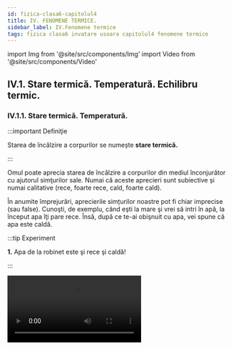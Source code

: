 ```yaml
---
id: fizica-clasa6-capitolul4
title: IV. FENOMENE TERMICE.
sidebar_label: IV.Fenomene termice
tags: fizica clasa6 invatare usoara capitolul4 fenomene termice
---
```



import Img from '@site/src/components/Img'
import Video from '@site/src/components/Video'


## IV.1. Stare termică. Temperatură. Echilibru termic.



### IV.1.1. Stare termică. Temperatură.


:::important Definiţie

Starea de încălzire a corpurilor se numește **stare termică.**

:::
 

Omul poate aprecia starea de încălzire a corpurilor din mediul înconjurător cu ajutorul simţurilor sale. Numai că aceste aprecieri sunt subiective și numai calitative (rece, foarte rece, cald, foarte cald).

În anumite împrejurări, aprecierile simțurilor noastre pot fi chiar imprecise (sau false). Cunoşti, de exemplu, când eşti la mare şi vrei să intri în apă, la început apa îţi pare rece. Însă, după ce te-ai obişnuit cu apa, vei spune că apa este caldă.



:::tip Experiment

**1.** Apa de la robinet este şi rece şi caldă!

:::


<Video src="https://www.youtube.com/embed/TdK1rEJM0C0" />


<br></br>

**Materiale necesare:** trei farfurii adânci (caserole ), apă foarte rece (apă cu câteva cuburi de gheaţă), apă rece de la robinet şi apă caldă (de la robinetul de apă caldă sau încălzită ).


:::warning Atenție

Atenție când lucrezi cu apă caldă să nu te arzi!


:::


**Descrierea experimentului:** 

- Pune în prima farfurie apa foarte rece, în a doua apa rece de la robinet şi în cea de-a treia apa caldă , în cantități egale.

- Introdu mâna stângă în apa foarte rece şi pe cea dreaptă în apa caldă, timp de câteva minute.

- Scoate în același timp ambele mâini și pune-le în vasul cu apă rece de la robinet.

- Observă cum apreciază cele două mâini  starea de încălzire a apei de la robinetul de apă rece.  




:::note Observaţie

Mâna care a stat în apa cu gheață va aprecia apa de la robinet ca fiind caldă, iar cea care a stat în apă caldă va simţi apa de la robinet foarte rece.

:::



**Concluzia experimentului:**
Simțurile noastre, în anumite situații, ne pot da informații eronate ( greșite) despre stare termică a unui corp. 


Pentru a măsura în mod obiectiv cât de cald sau cât de rece este un corp s-a introdus o mărime fizică numită temperatură.



:::important Definiţie
 
**Temperatura** este o mărime fizică de stare, care descrie starea termică a unui corp la un anumit moment de timp. 
 
:::

:::note Observaţie

În 1848, fizicianul britanic **William Thomson (lord Kelvin)** a propus o scară de temperatură care să nu depindă de nicio substanță, numită **scară absolută**, care a fost aleasă ca unitate de măsură în Sistemul Internațional. Scara Kelvin nu are temperaturi negative. 

:::

:::important

[ T ]<sub>SI</sub> = K (Kelvin)

Instrumentul de măsură pentru temperatură se numește termometru.
 
:::


:::note Observaţie

#### Diferite tipuri de termometre:



**- Termometru de laborator cu mercur**

<Img src="fizica/clasa6/capitolul4/4_1_1_Poza1_TermometruDeLaborator.jpg" />



**- Termometru medical(cu mercur)**

<Img src="fizica/clasa6/capitolul4/4_1_1_Poza2_TermometruMedical.jpg" />

**- Termometru medical digital (cu componentă electrică sensibilă la căldură)**

<Img src="fizica/clasa6/capitolul4/4_1_1_Poza3_TermometruMedicalDigital.jpg" />


**- Termometru de exterior**

<Img src="fizica/clasa6/capitolul4/4_1_1_Poza4_TermometruExterior.jpg" />


**- Termometru de cameră (cu alcool colorat)**

<Img src="fizica/clasa6/capitolul4/4_1_1_Poza5_TermometruDeCamera.jpg" />

**- Termometru cu cristale lichide (acestea îşi schimbă culoarea când sunt încălzite). Se lipesc de piele**.

<Img src="fizica/clasa6/capitolul4/4_1_1_Poza6_TermometruCuCristaleLichide.jpg" />

:::



:::important

În 1742, fizicianul suedez **Anders Celsius** a propus o scară de temperatură pentru termometrul cu mercur, numită **scara Celsius** care are două repere :
- Temperatura de topire a gheții de 0°C, la presiune normală.
- Temperatura de fierbere a apei de 100°C, la presiune normală.

Relația dintre scara Kelvin și scara Celsius:

<Img src="fizica/clasa6/capitolul4/4_1_1_Poza7_FormulaKelvin_Celsius.jpg" /> 
 
:::


:::note Observaţie

_La temperatura de zero absolut (0 Kelvin= - 273°C), mișcarea termică încetează._

Folosim simbolul **_T_** pentru temperatura exprimată în Kelvin, pentru scara Celsius folosim simbolul **_t_** și pentru cea exprimată în grade Fahrenheit o notăm cu **_t<sub>F</sub>_**.


Scara Fahrenheit a fost propusă în 1724 de către fizicianul **Daniel Gabriel Fahrenheit**. Fahrenheit este o scară de temperatură utilizată în cadrul sistemului anglo-saxon de unități de măsură. Gradul Fahrenheit, notat cu °F, este unitatea de măsură a temperaturii (tF). 

Relația de transformare între scara Celsius t(°C) și Fahrenheit  tF (°F):


<Img src="fizica/clasa6/capitolul4/4_1_1_Poza8_FormulaGradeFahrenheit.jpg" />



:::



:::caution Problemă model

**1.** Transformă o temperatură de 40°C în Kelvin și grade Fahrenheit.

<Img src="fizica/clasa6/capitolul4/4_1_1_Poza9_ProblemaModel1.jpg" />

:::




:::caution Problemă model

**2.** Transformă o temperatură de 560 K în grade Celsius .

T = 560 – 273,15 = 286,85 °C

:::


:::caution Problemă model

**3.** Calculează variația ( diferența de ) temperatură din tabelul cu temperaturi minime și maxime pe o săptămână :

<Img src="fizica/clasa6/capitolul4/4_1_1_Poza12_Tabel_ProblemaModel3.jpg" />

:::

Δt<sub>Luni</sub> = t<sub>max</sub> – t<sub>min</sub> = -1-(-5 )  = -1+5 = 4 °C

Δt<sub>Marți</sub> = t<sub>max</sub> – t<sub>min</sub> = 4-(-2 )  = 4+2 = 6 °C

Δt<sub>Miercuri</sub> = t<sub>max</sub> – t<sub>min</sub> = -2-(-10 )  = -2+10 = 8°C

Δt<sub>Joi</sub> = t<sub>max</sub> – t<sub>min</sub> = 2-(-3 )  = 2+3 = 5 °C

Δt<sub>Vineri</sub> = t<sub>max</sub> – t<sub>min</sub> = 0-( -1) = 1 °C

Δt<sub>Sâmbătă</sub> = t<sub>max</sub> – t<sub>min</sub> = 5-2 = 3 °C

Δt<sub>Duminică</sub> = t<sub>max</sub> – t<sub>min</sub> = 7-1 = 6 °C







<br></br>
<br></br>


### IV.1.2. Echilibru termic.


:::tip Experiment

**2.** Echilibrul termic 

:::


<Video src="https://www.youtube.com/embed/E_QLjjfuOzE" />


**Materiale necesare:**: vas metalic, sursă de încălzire, un borcan de 800g (mare),o sticluţă sau un borcănel care să încapă în borcanul mare, două termometre (pot fi și de cameră), cronometru.

**Descrierea experimentului:** 
- Pune apă rece de la robinet în borcanul mai mic şi măsoară-i temperatura inițială : T<sub>1</sub> = .......... °C,    
- Încălzeşte separat apă , apoi pune-o în borcanul mai mare și măsoară-i temperatura : T<sub>2</sub> = …….. °C
- Pune borcanul mic cu apa rece în borcanul mai mare cu apa caldă și în fiecare pune câte un termometru. Pornește cronometrul.
- Urmăreşte indicaţiile termometrului până când acesta rămâne la aceeaşi temperatură, pe care o notezi cu T<sub>e</sub> = ......... °C. Trece temperaturile celor două ape în următorul tabel:

<Img src="fizica/clasa6/capitolul4/4_1_1_Poza10_Experiment2_Tabel.jpg" />

- Realizează graficul dependenței temperaturilor apei reci, respectiv calde în funcție de timp.

<Img src="fizica/clasa6/capitolul4/4_1_1_Poza11_Experiment2_Grafic.jpg" />




:::note Observaţie

Apa rece își mărește temperatura, iar apa caldă își micșorează temperatura, până ajung la aceeași temperatură.

:::


:::important

Două corpuri cu temperaturi diferite, puse în contact termic, după un anumit timp, ajung să aibă aceeași temperatură (numită **temperatură de echilibru = T<sub>e</sub>**), adică să fie în **echilibru termic**.

:::



<br></br>
<br></br>

### IV.1.3. Modificarea stării termice. Încălzire / Răcire. Transmiterea căldurii.



:::important Definiţie
 
**Încălzirea** este fenomenul termic în care corpul își mărește temperatura. 
 
:::

:::important Definiţie
 
**Răcirea** este fenomenul termic în care corpul își micșorează temperatura.
  
 
:::


:::important

Am văzut că atunci când punem două corpuri în contact termic, după un timp ele ajung la aceeași temperatură. Între cele două corpuri are loc un schimb ( transfer ) de căldură astfel :

- Corpul cald cedează căldură celui rece și se răcește .

- Corpul rece primește căldură de la corpul cald și se încălzește.

Transferul de căldură de la un corp la altul are loc până la egalizarea temperaturii celor două corpuri.

:::



:::important

#### Transmiterea căldurii de la corpul mai cald la corpul mai rece se poate face în trei feluri :

**- Prin conducție, în cazul metalelor, de la capătul încălzit spre cel neîncălzit.**

<Video src="https://www.youtube.com/embed/fZ2WRoAQCow" />


<br></br>



**- Prin convecție, în cazul lichidelor și gazelor, cu ajutorul curenților.**


<Video src="https://www.youtube.com/embed/sbEG9y90J2o" />


<br></br>

**- Prin radiație, de la un corp cald , de la distanță. De exemplu, planeta noastră este încălzită prin radiațiile Soarelui.**

<Video src="https://www.youtube.com/embed/L_EcsHdcHnY" />



:::


<br></br>
<br></br>


## IV.2. Efecte ale schimbării stării termice.



### IV.2.1. Dilatare /Contracție. 


:::important Definiţie
 
**Dilatarea** este fenomenul termic în care un corp își mărește volumul ( adică dimensiunile ) prin încălzire.
 
:::

:::important Definiţie
 
**Contracția** este fenomenul termic în care un corp își micșorează volumul ( adică dimensiunile ) prin răcire.
  
 
:::

### IV.2.1.1. Dilatarea solidelor

:::important

Solidele , în funcție de forma lor, se dilată diferit, astfel:

a)	Solidele sub formă de bară ( tije ) prin încălzire își măresc lungimea, adică suferă o dilatare liniară.

b)	Solidele sub formă de plăci ( la care predomină două dimensiuni, având o grosime mică ) prin încălzire își măresc aria, adică suferă o dilatare superficială ( de suprafață ).

c)	Solidele sub formă de sferă ( bilă ) prin încălzire își măresc volumul, adică suferă o dilatare volumică.

:::


:::important Definiţie

La aceeași variație de temperatură, unele corpuri se dilată mai mult, altele mai puțin. Fiecare material (substanță) este caracterizat printr-o mărime fizică numită coeficient de **dilatare termică liniară, notată cu α.**

:::



Variația relativă a lungimii unei bare, 

<Img src="fizica/clasa6/capitolul4/4_2_1_1_Poza1_VariatiaReatiaALungimiiUneiBare.jpg" />

este direct proporțională cu variația temperaturii, Δt.


Constanta de proporționalitate dintre cele două variații este chiar coeficientul de dilatare termică liniară .

<Img src="fizica/clasa6/capitolul4/4_2_1_1_Poza2_ConstantaDeProportionalitate.jpg" />



**l = l<sub>0</sub> ( 1 + α ∙ Δt )**

l = lungimea barei dilatată ( contractată )

l<sub>0</sub> = lungimea barei înainte de încălzire

α = coeficientul de dilatare termică liniară a materialului din care este confecționată bara

Δt = variația temperaturii barei


<Img src="fizica/clasa6/capitolul4/4_2_1_1_Poza3_DesenConstantaDeProportionalitate.jpg" />



În cazul dilatării volumice, se poate defini un coeficientul de dilatare termică volumică, γ ≈ 3α.









:::tip Experiment

**3.** Dilatarea barelor metalice cu pirometrul cu cadran

:::


<Video src="https://www.youtube.com/embed/eOU25X9PT50" />


**Materiale necesare:**: 3 pirometre cu cadran, 3 bare metalice diferite ( fier, cupru și aluminiu ), chibrit, spirt.

:::warning Atenție

Atenție când lucrezi cu surse de foc !

:::


**Descrierea experimentului:**
 
- Pune spirt în tăvițele pirometrelor.

- Fixează bine bara cu șurubul pirometrului.

- Apride cu chibritul spirtul din tăviță.

- Observă pentru fiecare bară la ce diviziune a cadranului a urcat acul indicator.




:::note Observaţie

Cel mai puțin a urcat acul la bara de fier și cel mai mult la bara de cupru, respectiv aluminiu.

:::


**Concluzia experimentului:**

Barele metalice prin încălzire își măresc lungimea, unele mai puțin( fierul), altele mai mult ( aluminiul, cuprul ).


<br></br>



:::tip Experiment

**4.** Dilatarea unei bile metalice 

:::


<Video src="https://www.youtube.com/embed/n7y2uWoo2Oo" />


**Materiale necesare:**: o bilă metalică și un inel cu același diametru, clește metalic, spirtieră, chibrit, spirt

:::warning Atenție

Atenție când lucrezi cu surse de foc !

:::


**Descrierea experimentului:**
 
- Verifică trecerea bilei prin inelul cu același diametru.

- Încălzește la flacăra spirtierei numai bila prin intermediul unui clește metalic, timp de 3-4 minute.

- Încearcă trecerea bilei încălzite prin inel. 

- Ce observi ?




:::note Observaţie

Bila nu mai trece prin inel.

:::


**Concluzia experimentului:**

Bila prin încălzire și-a mărit volumul, adică s-a dilatat volumic.


<br></br>
<br></br>

### IV.2.1.2. Dilatarea lichidelor



:::tip Experiment

**5.** Dilatarea lichidelor 

:::


<Video src="https://www.youtube.com/embed/a-0_UD8d4jI" />

<br></br>

<Video src="https://www.youtube.com/embed/AfrCcN-e56w" />

<br></br>

**Materiale necesare:**: două flacoane identice, două paiuri ( poți folosi tubul de la pulverizatorul de geamuri ), apă colorată ( tempera ), spirt (alcool sanitar ), sursă de încălzire, vas cu apă, vas cu gura mai largă.

:::warning Atenție

Atenție când lucrezi cu surse de foc! Atenţie să nu te arzi! Fă experimentul numai în prezenţa unui părinte!

:::


**Descrierea experimentului:**
 
- Găureşte dopul flaconului  aproape cât diametrul paiului.

- Introdu forţat paiul în dop. Pentru etanşeizare, aplică pe lângă pai, de jur împrejur, silicon ( miez de pâine umezit, superglue, ceară topită de la o lumânare) .

- Umple ochi cele două flacoane, unul cu apă colorată şi celălalt cu alcool sanitar.
 
- Separat încălzeşte apa, răstoarn-o cu grijă într-un vas cu gura mai largă (preferabil din sticlă) şi introdu, în acelaşi timp, cele două flacoane cu lichide diferite.
 
- Ce observi ?


<Img src="fizica/clasa6/capitolul4/4_2_1_2_Poza1_Experiment5.jpg" />



:::note Observaţie

Lichidele prin încălzire urcă în tub, mai mult alcoolul și mai puțin apa.

:::


**Concluzia experimentului:**

Lichidele prin încălzire își măresc volumul, unele mai puțin ( apa ), altele mai mult ( alcoolul ) .



<br></br>



:::tip Experiment

**6.** Dilatarea aerului

:::


<Video src="https://www.youtube.com/embed/b1lbN5rnjqs" />

<br></br>


**Materiale necesare:**: un flacon de medicamente, apă colorată, tub cu cot de 90° (pai curbat), vas cu apă caldă.



**Descrierea experimentului:**
 
- Ia tubul cu cot de 90° şi cufundă-l cu capătul mai lung într-un vas cu apă colorată până ce în tub apare o coloană de lichid colorat.

- Suflă încet până ce această coloană ajunge aproape de cotul de 90°;

- Introdu tubul în dopul flaconului (după ce în prealabil l-ai găurit) cu extremitatea mai scurtă şi etanşeizează-l cu silicon. Astfel, coloana de lichid colorat va închide aerul aflat în flacon;

- Aşază flaconul cu aer  într-un vas cu apă caldă.
 
- Ce observi ?


<Img src="fizica/clasa6/capitolul4/4_2_1_2_Poza2_Experiment6.jpg" />



:::note Observaţie

Coloana de lichid colorat de pe ramura orizontală a tubului cotat a ieşit din tub .

:::


**Concluzia experimentului:**

Gazele, prin încălzire, îşi măresc volumul, adică se dilată . Aerul din flacon închis de coloana de lichid colorat din tubul cotat, mărindu-şi volumul, nu mai are loc în flacon şi atunci iese din acesta, împingând coloana de lichid colorat.


<br></br>

:::important
Lichidele prin încălzire își măresc volumul, unele mai puțin ( apa ), altele mai mult ( alcoolul ) .


<Img src="fizica/clasa6/capitolul4/4_2_1_2_Poza3_DesenDilatareLichide.jpg" />

Gazele, prin încălzire, îşi măresc volumul, adică se dilată .

<Img src="fizica/clasa6/capitolul4/4_2_1_2_Poza4_DesenDilatareAer.jpg" />

:::



:::note Observaţie

Cum explicăm fenomenul de dilataţie la nivel microscopic? Atomii şi moleculele sunt într-o permanentă mişcare şi se ciocnesc între ei tot timpul. Prin încălzirea corpului, creşte viteza agitaţiei termice şi, implicit, numărul ciocnirilor dintre particule, ceea ce conduce la ocuparea unui spaţiu mai mare .
 
Există un aliaj, numit INVAR ( fier ~64% și nichel ~36%),  care nu se dilată aproape deloc, chiar la încălziri considerabile. Datorită coeficientului de dilatare termică foarte redus (cca.1,2x10<sup>−6</sup> K<sup>−1</sup> ), el este utilizat pentru realizarea de instrumente de precizie pentru ceasornicărie, topografie, aparate și etaloane de măsură etc.
 
Dilataţia la solide este de sute ori mai mică decât la lichide, iar dilataţia la lichide este de 2-10 ori mai mică decât la gaze.


:::


:::caution Aplicațiile și consecințele fenomenelor de dilatare și contractare

1)	Termometrul cu lichid ( alcool, mercur ) funcționează pe baza dilatării lichidului, care la încălzire urcă în tubul capilar proporțional cu variația temperaturii lui.

2)	Podurile metalice au numai un capăt fixat în beton armat, iar celălalt capăt este pus pe niște role care permit deplasarea capătului liber, atunci când vara se dilată sau când se contractă iarna.
  
3)	La montarea șinelor de cale ferată se lasă un interval ( o anumită distanță) între capatele acestora, numit rostul șinei, pentru a nu se deforma, vara când se dilată.

4)	La montarea cablurilor electrice aeriene, lungimea acestora se lasă mai mare decât distanța dintre cei doi stâlpi, pentru a nu se rupe la contractare, în iernile geroase.
 
5)	Conductele de apă caldă / gaze sunt prevăzute, din loc în loc, cu niște coturi ( bucle ) pentru a preveni deformarea acestora la variații mari de temperatură.
 
